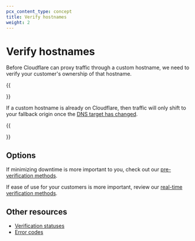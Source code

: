 ```yaml
---
pcx_content_type: concept
title: Verify hostnames
weight: 2
---
```


# Verify hostnames

Before Cloudflare can proxy traffic through a custom hostname, we need to verify your customer's ownership of that hostname.

{{<Aside type="note">}}

If a custom hostname is already on Cloudflare, then traffic will only shift to your fallback origin once the [DNS target has changed](/cloudflare-for-platforms/cloudflare-for-saas/start/getting-started/#step-5--have-customer-create-a-cname-record).

{{</Aside>}}

## Options

If minimizing downtime is more important to you, check out our [pre-verification methods](/cloudflare-for-platforms/cloudflare-for-saas/domain-support/hostname-verification/pre-verification/).

If ease of use for your customers is more important, review our [real-time verification methods](/cloudflare-for-platforms/cloudflare-for-saas/domain-support/hostname-verification/realtime-verification/).

## Other resources

- [Verification statuses](/cloudflare-for-platforms/cloudflare-for-saas/domain-support/hostname-verification/verification-status/)
- [Error codes](/cloudflare-for-platforms/cloudflare-for-saas/domain-support/hostname-verification/error-codes/)